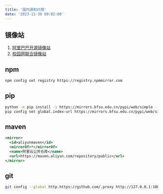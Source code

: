 ```yaml
---
title: '国内源和代理'
date: '2023-11-30 09:02:00'
---
```


## 镜像站

1. [阿里巴巴开源镜像站](https://developer.aliyun.com/mirror/)
2. [校园网联合镜像站](https://mirrors.cernet.edu.cn/list/blackarch)

## npm

```bash
npm config set registry https://registry.npmmirror.com
```

## pip

````bash
python -m pip install -i https://mirrors.bfsu.edu.cn/pypi/web/simple --upgrade pip
pip config set global.index-url https://mirrors.bfsu.edu.cn/pypi/web/simple
````

## maven

````xml
<mirror>
  <id>aliyunmaven</id>
  <mirrorOf>*</mirrorOf>
  <name>阿里云公共仓库</name>
  <url>https://maven.aliyun.com/repository/public</url>
</mirror>
````

## git

```bash
git config --global http.https://github.com/.proxy http://127.0.0.1:10809
```

